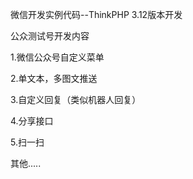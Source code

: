 

微信开发实例代码--ThinkPHP 3.12版本开发 

公众测试号开发内容 

1.微信公众号自定义菜单

2.单文本，多图文推送

3.自定义回复（类似机器人回复）

4.分享接口

5.扫一扫

其他..... 

